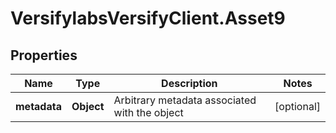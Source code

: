 # VersifylabsVersifyClient.Asset9

## Properties

Name | Type | Description | Notes
------------ | ------------- | ------------- | -------------
**metadata** | **Object** | Arbitrary metadata associated with the object | [optional] 


